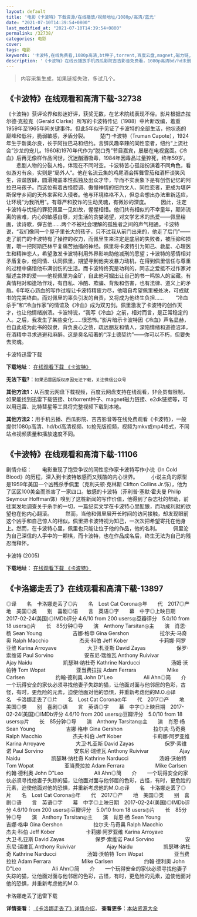 ```yaml
---
layout: default
title: '电影《卡波特》下载资源/在线播放/视频地址/1080p/高清/蓝光'
date: "2021-07-10T14:39:54+0800"
last_modified_at: "2021-07-10T14:39:54+0800"
permalink: /32738/
categories: 电影
cover:
tags: 电影
keywords: '卡波特,在线免费看,1080p高清,bt种子,torrent,百度云盘,magnet,磁力链,迅雷下载资源'
description: '《卡波特》在线云播放手机西瓜影院吉吉影音免费看，1080p高清bd/hd未删减完整版和tc抢先枪版，mkv/mp4格式，附带bt/torrent种子、magnet/磁力链、百度云盘、网盘资源迅雷下载链接'
---
```


>内容采集生成，如果链接失效，多试几个。


## 《卡波特》在线观看和高清下载-32738

《卡波特》获评论界和影迷好评，获奖无数，在艺术院线表现不俗。影片根据杰拉尔德&middot;克拉克（Gerald Clarke）所写的卡波特传记（1988）中片断改编，着重1959年至1965年间关键事件。但此5年似乎见证了卡波特的全部生活，他状态的巅峰和低谷，脆弱敏感，矛盾分裂。 　　楚门·卡波特（Truman Capote），1924年生于新奥尔良，长于阿拉巴马和纽约。言辞风趣辛辣的同性恋者，纽约“上流社会”沙龙的宠儿。1960和1970年代作为“脱口秀”节目嘉宾，屡屡在电视露面。《冷血》后再无像样作品问世，沉迷酗酒吸毒，1984年因毒品过量猝死，终年59岁。 　　悲剧人物的分裂人格，体现在不同时空。卡波特苦心孤诣扮演着不同角色，看似游刃有余，实则是&ldquo;局外人”。他在名流云集的鸡尾酒会挥舞雪茄和酒杯谈笑风生，诙谐放肆，圆滑掩盖本性孤独及出众才华，华而不实表象下是有创伤记忆的阿拉巴马孩子。而这位有着古怪腔调、傲慢神情的纽约文人、同性恋者，更成为堪萨斯保守乡间的天外来客和入侵者。他与环境格格不入，但总会想出办法重新适应，让环境“为我所用&rdquo;。有尊严和狡诈的生动灵魂，有微妙的深度。 　　因此，注定卡波特与忧悒的罪犯佩里一见如故，惺惺相惜。他们共有相似的不幸童年，颠沛流离的苦难，内心的敏感自尊，对生活的贪婪渴望，对文学艺术的热爱——佩里绘画，读诗歌，弹吉他……两个不被社会理解的孤独者之间的声气相通。卡波特说，“我们像同一个屋子里长大的孩子，只不过我从前门出来的，他走了后门”——走了前门的卡波特有了操控的权力，而佩里生来注定是底层的失败者，被压抑和损害，嚼一把阿斯匹林平复痛苦抽搐的神经。佩里将卡波特引为知己、救星、心理医生和精神恋人，希望激发卡波特利用外界影响助他减刑的愿望；卡波特的感情相对矛盾复杂，他同情、认同佩里，期望寻到他突发暴力动机，在得到佩里信任与尊重的过程中痛惜他布满创伤的生活。而卡波特终究是功利的，同志之爱抵不过作家对描述主体的爱&mdash;—他视佩里为金矿，自此他可掘出让自己的书一鸣惊人的宝藏。有真情相对和逢场作戏，有自私、冷酷、欺骗、背叛和伤害，也有法律、道义上的矛盾。6年呕心沥血的写作过程让卡波特精疲力尽，他暗自希望佩里被处决，可成就书的完美终曲。而对佩里的辜负引发的自责，又将成为他终生负担…… 　　“冷血杀手&rdquo;和&ldquo;冷血作家”的情谊及《冷血》成为双刃剑。佩里激发了卡波特的创作天才，也让他情绪崩溃。卡波特说，“我写《冷血》之前，相对而言，是正常稳定的人。之后，我发生了某些变化……很恐怖。&rdquo;影片暗示卡波特因《冷血》声名显赫，也自此成为此书的奴隶，背负良心之债，疏远朋友和情人，深陷情绪和道德沼泽，在酒精中寻求逃避和麻醉。这是臭名昭著的“浮士德契约&rdquo;——你可以不朽，但要失去灵魂。


卡波特迅雷下载

**下载地址**： [在线观看下载 《卡波特》](https://www.993dy.com//vod-detail-id-16033.html) 


**无法下载?**：`如果迅雷因版权原因无法下载，关注微信公众号 `

**其他方法1**：从百度云网盘下载视频，百度云网盘支持在线观看，非会员有限制，如果能找到迅雷下载链接、bt/torrent种子、magnet磁力链接、e2dk链接等，可以用迅雷、比特彗星等工具将完整视频下载到本地。

**其他方法2**：用手机云播、西瓜影院、吉吉影音等在线免费观看《卡波特》，一般提供1080p高清、hd/bd高清视频、tc抢先版视频，视频为mkv或mp4格式，不同站点视频质量和播放速度不同。


## 《卡波特》在线观看和高清下载-11106

剧情介绍：　　电影重现了饱受争议的同性恋作家卡波特写作小说《In Cold Blood》的历程，深入到卡波特敏感而又残酷的内心世界。  　　小说主角的原型是1959年美国一个凶残杀手佩里（克利夫顿·克林斯 Clifton Collins Jr.饰），他为了区区100美金而杀害了一家四口。敏感的卡波特（菲利普·塞默·霍夫曼 Philip Seymour Hoffman饰）嗅到了这桩新闻的写作价值，他得到了杂志社的帮助，前往案发地调查关于杀手的一切，一篇纪实文学在卡波特心里酝酿，而功成利就的欲望也在他内心翻滚。  　　然而，当他和佩里展开长时间的访问接触，却发现眼前这个凶手和自己惊人的相似。佩里把卡波特视为知己，一次次把希望寄托在他身上。然而，在卡波特心里，佩里也只能让位于他的作品，他的名利。  　　佩里沦为自己深信的人手中的一颗棋，而卡波特，也在作品成名后，终生无法为自己的残忍而释怀。


卡波特 (2005)

**下载地址**： [在线观看下载 《卡波特》](https://www.btbtdy.me/btdy/dy7969.html) 


## 《卡洛娜走丢了》在线观看和高清下载-13897

◎译　　名　卡洛娜走丢了◎片　　名　Lost Cat Corona◎年　　代　2017◎产　　地　美国◎类　　别　喜剧◎语　　言　英语◎字　　幕　中字◎上映日期　2017-02-24(美国)◎IMDb评分 4.6/10 from 200 users◎豆瓣评分　5.0/10 from 18 users◎片　　长　85分钟◎导　　演　Anthony Tarsitan◎主　　演　肖恩·杨 Sean Young　　　　　　吉娜·格申 Gina Gershon　　　　　　拉尔夫·马奇奥 Ralph Macchio　　　　　　杰夫·科伯 Jeff Kober　　　　　　卡莉娜·阿罗亚维 Karina Arroyave　　　　　　大卫·札亚斯 David Zayas　　　　　　保罗·索维诺 Paul Sorvino　　　　　　安东尼·瑞维瓦 Anthony Ruivivar　　　　　　Ajay Naidu　　　　　　凯瑟琳·纳杜奇 Kathrine Narducci　　　　　　汤姆·沃帕特 Tom Wopat　　　　　　亚当费拉拉 Adam Ferrara　　　　　　Mike Carlsen　　　　　　约翰·德利奥 John D"Leo　　　　　　Ali Ahn◎简　　介　　一个玩得安全的家伙必须寻找他妻子失踪的猫，让他面对面与他邻居的色彩，古怪，有时，更危险的元素，迫使他面对他的恐惧，并重新考虑他的M.O.◎译　　名　卡洛娜走丢了◎片　　名　Lost Cat Corona◎年　　代　2017◎产　　地　美国◎类　　别　喜剧◎语　　言　英语◎字　　幕　中字◎上映日期　2017-02-24(美国)◎IMDb评分 4.6/10 from 200 users◎豆瓣评分　5.0/10 from 18 users◎片　　长　85分钟◎导　　演　Anthony Tarsitan◎主　　演　肖恩·杨 Sean Young　　　　　　吉娜·格申 Gina Gershon　　　　　　拉尔夫·马奇奥 Ralph Macchio　　　　　　杰夫·科伯 Jeff Kober　　　　　　卡莉娜·阿罗亚维 Karina Arroyave　　　　　　大卫·札亚斯 David Zayas　　　　　　保罗·索维诺 Paul Sorvino　　　　　　安东尼·瑞维瓦 Anthony Ruivivar　　　　　　Ajay Naidu　　　　　　凯瑟琳·纳杜奇 Kathrine Narducci　　　　　　汤姆·沃帕特 Tom Wopat　　　　　　亚当费拉拉 Adam Ferrara　　　　　　Mike Carlsen　　　　　　约翰·德利奥 John D"Leo　　　　　　Ali Ahn◎简　　介　　一个玩得安全的家伙必须寻找他妻子失踪的猫，让他面对面与他邻居的色彩，古怪，有时，更危险的元素，迫使他面对他的恐惧，并重新考虑他的M.O.◎译　　名　卡洛娜走丢了◎片　　名　Lost Cat Corona◎年　　代　2017◎产　　地　美国◎类　　别　喜剧◎语　　言　英语◎字　　幕　中字◎上映日期　2017-02-24(美国)◎IMDb评分 4.6/10 from 200 users◎豆瓣评分　5.0/10 from 18 users◎片　　长　85分钟◎导　　演　Anthony Tarsitan◎主　　演　肖恩·杨 Sean Young　　　　　　吉娜·格申 Gina Gershon　　　　　　拉尔夫·马奇奥 Ralph Macchio　　　　　　杰夫·科伯 Jeff Kober　　　　　　卡莉娜·阿罗亚维 Karina Arroyave　　　　　　大卫·札亚斯 David Zayas　　　　　　保罗·索维诺 Paul Sorvino　　　　　　安东尼·瑞维瓦 Anthony Ruivivar　　　　　　Ajay Naidu　　　　　　凯瑟琳·纳杜奇 Kathrine Narducci　　　　　　汤姆·沃帕特 Tom Wopat　　　　　　亚当费拉拉 Adam Ferrara　　　　　　Mike Carlsen　　　　　　约翰·德利奥 John D"Leo　　　　　　Ali Ahn◎简　　介　　一个玩得安全的家伙必须寻找他妻子失踪的猫，让他面对面与他邻居的色彩，古怪，有时，更危险的元素，迫使他面对他的恐惧，并重新考虑他的M.O.


卡洛娜走丢了迅雷下载

**详情查看**： [《卡洛娜走丢了》详情介绍](/movie/13897/)， **查看更多**：[本站资源大全](/movie/t/all/)

